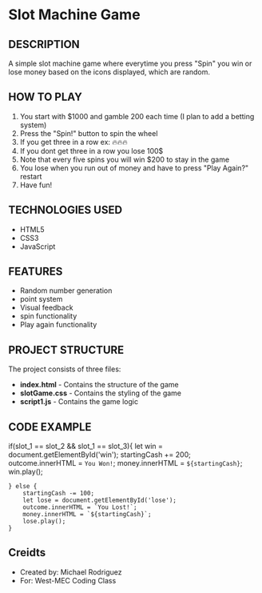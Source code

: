 # Slot Machine Game

## DESCRIPTION
A simple slot machine game where everytime you press "Spin" 
you win or lose money based on the icons displayed, which are random.

## HOW TO PLAY
1. You start with $1000 and gamble 200 each time (I plan to add a betting system)
2. Press the "Spin!" button to spin the wheel
3. If you get three in a row ex: 🔥🔥🔥
4. If you dont get three in a row you lose 100$
5. Note that every five spins you will win $200 to stay in the game
6. You lose when you run out of money and have to press "Play Again?" restart
7. Have fun!

## TECHNOLOGIES USED
- HTML5
- CSS3
- JavaScript

## FEATURES

- Random number generation
- point system
- Visual feedback
- spin functionality
- Play again functionality

## PROJECT STRUCTURE

The project consists of three files:
- **index.html** - Contains the structure of the game
- **slotGame.css** - Contains the styling of the game
- **script1.js** - Contains the game logic

## CODE EXAMPLE

if(slot_1 == slot_2 && slot_1 == slot_3){
        let win = document.getElementById('win');
        startingCash += 200;
        outcome.innerHTML = `You Won!`;
        money.innerHTML = `${startingCash}`;
        win.play();
        
    } else {
        startingCash -= 100;
        let lose = document.getElementById('lose');
        outcome.innerHTML = `You Lost!`;
        money.innerHTML = `${startingCash}`;
        lose.play();
    }

## Creidts

- Created by: Michael Rodriguez
- For: West-MEC Coding Class